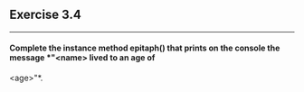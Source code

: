 ## Exercise 3.4

***

#### Complete the instance method epitaph() that prints on the console the message *"\<name> lived to an age of
\<age>"*.